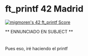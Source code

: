 # ft_printf 42 Madrid

<a href="https://github.com/JaeSeoKim/badge42"><img src="https://badge42.vercel.app/api/v2/cl96t7c1700110gmirv4hhet0/project/2847353" alt="migmoren's 42 ft_printf Score" /></a>

**  ENNUNCIADO EN SUBJECT **
#

Pues eso, iré haciendo el printf
